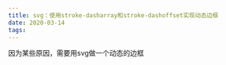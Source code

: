 ```yaml
---
title: svg：使用stroke-dasharray和stroke-dashoffset实现动态边框
date: 2020-03-14
tags:
---
```

因为某些原因，需要用svg做一个动态的边框
